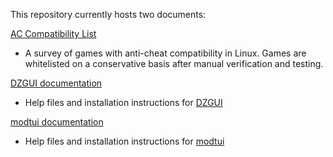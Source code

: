 This repository currently hosts two documents:

[AC Compatibility List](https://aclist.github.io/)

- A survey of games with anti-cheat compatibility in Linux. Games are whitelisted on a conservative basis after manual verification and testing.

[DZGUI documentation](https://aclist.github.io/dzgui/dzgui.html)

- Help files and installation instructions for [DZGUI](https://github.com/aclist/dztui)

[modtui documentation](https://aclist.github.io/modtui/modtui.html)

- Help files and installation instructions for [modtui](https://github.com/aclist/modtui)
